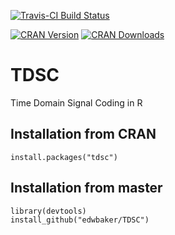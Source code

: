 [![Travis-CI Build Status](https://travis-ci.org/edwbaker/TDSC.svg?branch=master)](https://travis-ci.org/edwbaker/TDSC)

[![CRAN Version](https://www.r-pkg.org/badges/version/tdsc)]() [![CRAN Downloads](https://cranlogs.r-pkg.org/badges/grand-total/tdsc)]()

# TDSC
Time Domain Signal Coding in R

## Installation from CRAN
```` 
install.packages("tdsc")
````
## Installation from master
````
library(devtools)
install_github("edwbaker/TDSC")
````

